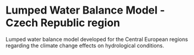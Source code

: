 # Lumped Water Balance Model - Czech Republic region
Lumped water balance model developed for the Central European regions regarding the climate change effects on hydrological conditions.
